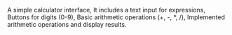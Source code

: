A simple calculator interface, 
It includes a text input for expressions,
Buttons for digits (0-9),
Basic arithmetic operations (+, -, *, /),
Implemented arithmetic operations and display results.
